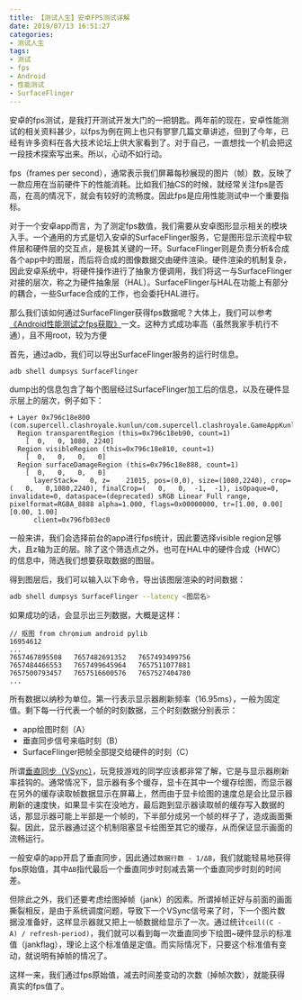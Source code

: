 ```yaml
---
title: 【测试人生】安卓FPS测试详解
date: 2019/07/13 16:51:27
categories:
- 测试人生
tags:
- 测试
- fps
- Android
- 性能测试
- SurfaceFlinger
---
```


安卓的fps测试，是我打开测试开发大门的一把钥匙。两年前的现在，安卓性能测试的相关资料甚少，以fps为例在网上也只有寥寥几篇文章讲述，但到了今年，已经有许多资料在各大技术论坛上供大家看到了。对于自己，一直想找一个机会把这一段技术探索写出来。所以，心动不如行动。

fps（frames per second），通常表示我们屏幕每秒展现的图片（帧）数，反映了一款应用在当前硬件下的性能消耗。比如我们抽CS的时候，就经常关注fps是否高，在高的情况下，就会有较好的流畅度。因此fps是应用性能测试中一个重要指标。

对于一个安卓app而言，为了测定fps数值，我们需要从安卓图形显示相关的模块入手。一个通用的方式是切入安卓的SurfaceFlinger服务，它是图形显示流程中软件层和硬件层的交互点，是极其关键的一环。SurfaceFlinger则是负责分析&合成各个app中的图层，而后将合成的图像数据交由硬件渲染。硬件渲染的机制复杂，因此安卓系统中，将硬件操作进行了抽象方便调用，我们将这一与SurfaceFlinger对接的层次，称之为硬件抽象层（HAL）。SurfaceFlinger与HAL在功能上有部分的耦合，一些Surface合成的工作，也会委托HAL进行。

那么我们该如何通过SurfaceFlinger获得fps数据呢？大体上，我们可以参考[《Android性能测试之fps获取》](https://blog.csdn.net/itfootball/article/details/43084527/)一文。这种方式成功率高（虽然我家手机行不通），且不用root，较为方便

首先，通过adb，我们可以导出SurfaceFlinger服务的运行时信息。

<!-- more -->

```sh
adb shell dumpsys SurfaceFlinger
```

dump出的信息包含了每个图层经过SurfaceFlinger加工后的信息，以及在硬件显示层上的层次，例子如下：

```text
+ Layer 0x796c18e800 (com.supercell.clashroyale.kunlun/com.supercell.clashroyale.GameAppKunlun#0)
  Region transparentRegion (this=0x796c18eb90, count=1)
    [  0,   0, 1080, 2240]
  Region visibleRegion (this=0x796c18e810, count=1)
    [  0,   0,   0,   0]
  Region surfaceDamageRegion (this=0x796c18e888, count=1)
    [  0,   0,   0,   0]
      layerStack=   0, z=    21015, pos=(0,0), size=(1080,2240), crop=(   0,   0,1080,2240), finalCrop=(   0,   0,  -1,  -1), isOpaque=0, invalidate=0, dataspace=(deprecated) sRGB Linear Full range, pixelformat=RGBA_8888 alpha=1.000, flags=0x00000000, tr=[1.00, 0.00][0.00, 1.00]
      client=0x796fb03ec0
```

一般来讲，我们会选择前台的app进行fps统计，因此要选择visible region足够大，且z轴为正的层。除了这个筛选点之外，也可在HAL中的硬件合成（HWC）的信息中，筛选我们想要获取数据的图层。

得到图层后，我们可以输入以下命令，导出该图层渲染的时间数据：

```sh
adb shell dumpsys SurfaceFlinger --latency <图层名>
```

如果成功的话，会显示出三列数据，大概是这样：

```text
// 抠图 from chromium android pylib
16954612
...
7657467895508   7657482691352   7657493499756
7657484466553   7657499645964   7657511077881
7657500793457   7657516600576   7657527404780
...
```

所有数据以纳秒为单位。第一行表示显示器刷新频率（16.95ms），一般为固定值。剩下每一行代表一个帧的时刻数据，三个时刻数据分别表示：

- app绘图时刻（A）
- 垂直同步信号来临时刻（B）
- SurfaceFlinger把帧全部提交给硬件的时刻（C）

所谓[垂直同步（VSync）](https://baike.baidu.com/item/%E5%9E%82%E7%9B%B4%E5%90%8C%E6%AD%A5)，玩竞技游戏的同学应该都非常了解，它是与显示器刷新率挂钩的。通常情况下，显示器有多个缓存，显卡在其中一个缓存绘图，而显示器在另外的缓存读取帧数据显示在屏幕上，然而由于显卡绘图的速度总是会比显示器刷新的速度快，如果显卡实在没地方，最后跑到显示器读取帧的缓存写入数据的话，那显示器可能上半部是一个帧的，下半部分成另一个帧的样子了，造成画面撕裂。因此，显示器通过这个机制阻塞显卡绘图至其它的缓存，从而保证显示画面的流畅运行。

一般安卓的app开启了垂直同步，因此通过`数据行数 - 1/ΔB`，我们就能轻易地获得fps原始值，其中`ΔB`指代最后一个垂直同步时刻减去第一个垂直同步时刻的时间差。

但除此之外，我们还要考虑绘图掉帧（jank）的因素。所谓掉帧正好与前面的画面撕裂相反，是由于系统调度问题，导致下一个VSync信号来了时，下一个图片数据没准备好，这样显示器就又把上一帧数据给显示了一次。通过统计`ceil((C - A) / refresh-period)`，我们就可以看到每一次垂直同步下绘图~硬件显示的标准值（jankflag），理论上这个标准值是定值。而实际情况下，只要这个标准值有变动，就说明有掉帧的情况了。

这样一来，我们通过fps原始值，减去时间差变动的次数（掉帧次数），就能获得真实的fps值了。
